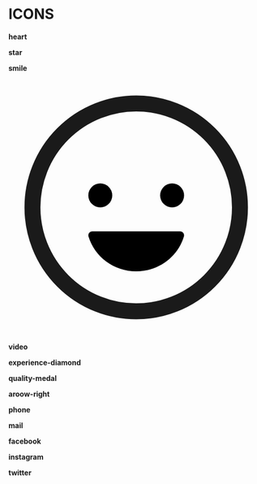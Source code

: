 

#  ICONS   #

**heart**



**star**



**smile**


<svg xmlns="http://www.w3.org/2000/svg" class="ionicon" viewBox="0 0 512 512"><title>Happy</title><circle cx="184" cy="232" r="24"/><path d="M256.05 384c-45.42 0-83.62-29.53-95.71-69.83a8 8 0 017.82-10.17h175.69a8 8 0 017.82 10.17c-11.99 40.3-50.2 69.83-95.62 69.83z"/><circle cx="328" cy="232" r="24"/><circle cx="256" cy="256" r="208" fill="none" stroke="currentColor" stroke-miterlimit="10" stroke-width="32"/></svg>


**video**


**experience-diamond**


**quality-medal**


**aroow-right**


**phone**

**mail**

**facebook**

**instagram**

**twitter**

